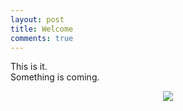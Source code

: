 ```yaml
---
layout: post
title: Welcome
comments: true
---
```


This is it.  
Something is coming.

<p align="center">
  <img src="http://i.imgur.com/KQm1VDP.gif" />
</p>
